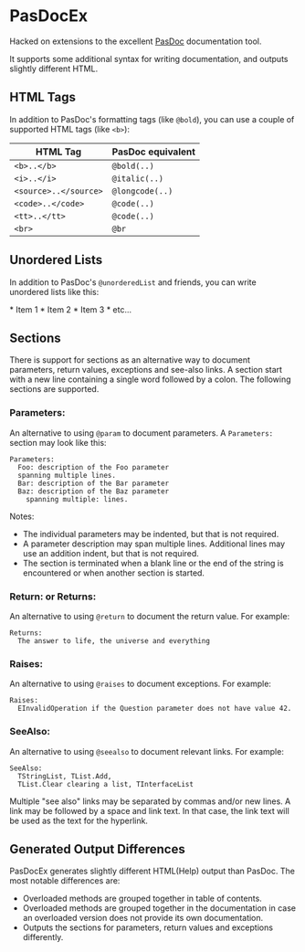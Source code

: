 # PasDocEx

Hacked on extensions to the excellent [PasDoc](http://pasdoc.sipsolutions.net/) documentation tool.

It supports some additional syntax for writing documentation, and outputs slightly different HTML.

## HTML Tags

In addition to PasDoc's formatting tags (like `@bold`), you can use a couple of supported HTML tags (like `<b>`):

| HTML Tag              | PasDoc equivalent |
|-----------------------|-------------------|
| `<b>..</b>`           | `@bold(..)`       |
| `<i>..</i>`           | `@italic(..)`     |
| `<source>..</source>` | `@longcode(..)`   |
| `<code>..</code>`     | `@code(..)`       |
| `<tt>..</tt>`         | `@code(..)`       |
| `<br>`                | `@br`             |

## Unordered Lists

In addition to PasDoc's `@unorderedList` and friends, you can write unordered lists like this:

\* Item 1
\* Item 2
\* Item 3
\* etc...

## Sections

There is support for sections as an alternative way to document parameters, return values, exceptions and see-also links. A section start with a new line containing a single word followed by a colon. The following sections are supported.

### Parameters:

An alternative to using `@param` to document parameters. A `Parameters:` section may look like this:

```
Parameters:
  Foo: description of the Foo parameter
  spanning multiple lines.
  Bar: description of the Bar parameter
  Baz: description of the Baz parameter
    spanning multiple: lines.
```

Notes:
* The individual parameters may be indented, but that is not required.
* A parameter description may span multiple lines. Additional lines may use an addition indent, but that is not required.
* The section is terminated when a blank line or the end of the string is encountered or when another section is started.

### Return: or Returns:

An alternative to using `@return` to document the return value. For example:

```
Returns:
  The answer to life, the universe and everything
```

### Raises:

An alternative to using `@raises` to document exceptions. For example:

```
Raises:
  EInvalidOperation if the Question parameter does not have value 42.
```
### SeeAlso:

An alternative to using `@seealso` to document relevant links. For example:

```
SeeAlso:
  TStringList, TList.Add,
  TList.Clear clearing a list, TInterfaceList
```

Multiple "see also" links may be separated by commas and/or new lines. A link may be followed by a space and link text. In that case, the link text will be used as the text for the hyperlink.

## Generated Output Differences

PasDocEx generates slightly different HTML(Help) output than PasDoc. The most notable differences are:
* Overloaded methods are grouped together in table of contents.
* Overloaded methods are grouped together in the documentation in case an overloaded version does not provide its own documentation.
* Outputs the sections for parameters, return values and exceptions differently.